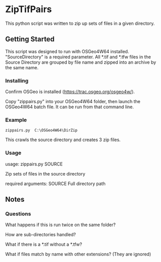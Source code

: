 # ZipTifPairs
This python script was written to zip up sets of files in a given directory.

## Getting Started
This script was designed to run with OSGeo4W64 installed.
"SourceDirectory" is a required parameter.
All *.tif and *.tfw files in the Source Directory are grouped by file name and zipped into an archive by the same name.

### Installing
Confirm OSGeo is installed (https://trac.osgeo.org/osgeo4w/).

Copy "zippairs.py" into your OSGeo4W64 folder, then launch the OSGeo4W64 batch file. It can be run from that command line.

### Example 
	zippairs.py  C:\OSGeo4W64\DirZip

This crawls the source directory and creates 3 zip files.

### Usage
  usage: zippairs.py SOURCE
  
  Zip sets of files in the source directory
  
  required arguments:
    SOURCE      Full directory path

## Notes


### Questions
What happens if this is run twice on the same folder?

How are sub-directories handled?

What if there is a *.tif without a *.tfw?

What if files match by name with other extensions? (They are ignored)
